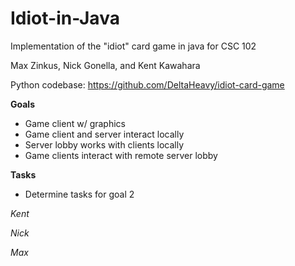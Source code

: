 Idiot-in-Java
=============

Implementation of the "idiot" card game in java for CSC 102

Max Zinkus, Nick Gonella, and Kent Kawahara

Python codebase: https://github.com/DeltaHeavy/idiot-card-game

**Goals**
* Game client w/ graphics
* Game client and server interact locally
* Server lobby works with clients locally
* Game clients interact with remote server lobby

**Tasks**
* Determine tasks for goal 2

*Kent*

*Nick*

*Max*
